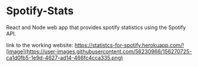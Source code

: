 # Spotify-Stats

React and Node web app that provides spotify statistics using the Spotify API. 

link to the working website: https://statistcs-for-spotify.herokuapp.com/![image](https://user-images.githubusercontent.com/56230966/156270725-ca1d0fb5-1e9d-4627-ad14-466fc4cca335.png)

